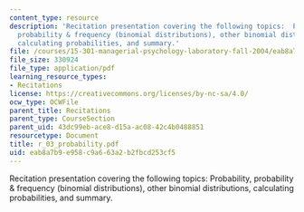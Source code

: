 ```yaml
---
content_type: resource
description: 'Recitation presentation covering the following topics:  Probability,
  probability & frequency (binomial distributions), other binomial distributions,
  calculating probabilities, and summary.'
file: /courses/15-301-managerial-psychology-laboratory-fall-2004/eab8a7b9e958c9a663a2b2fbcd253cf5_r_03_probability.pdf
file_size: 330924
file_type: application/pdf
learning_resource_types:
- Recitations
license: https://creativecommons.org/licenses/by-nc-sa/4.0/
ocw_type: OCWFile
parent_title: Recitations
parent_type: CourseSection
parent_uid: 43dc99eb-ace8-d15a-ac08-42c4b0488851
resourcetype: Document
title: r_03_probability.pdf
uid: eab8a7b9-e958-c9a6-63a2-b2fbcd253cf5
---
```

Recitation presentation covering the following topics:  Probability, probability & frequency (binomial distributions), other binomial distributions, calculating probabilities, and summary.